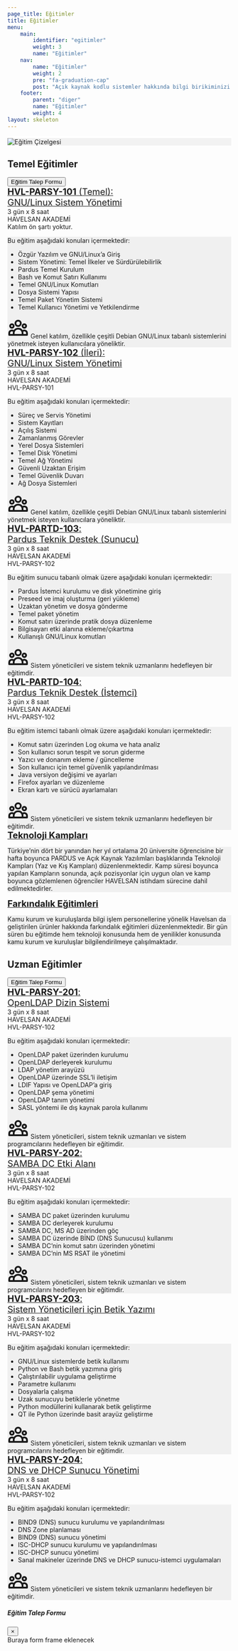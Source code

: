 ```yaml
---
page_title: Eğitimler
title: Eğitimler
menu:
    main:
        identifier: "egitimler"
        weight: 3
        name: "Eğitimler"
    nav:
        name: "Eğitimler"
        weight: 2
        pre: "fa-graduation-cap"
        post: "Açık kaynak kodlu sistemler hakkında bilgi birikiminizi arttırın ve hakim olun."
    footer:
        parent: "diger"
        name: "Eğitimler"
        weight: 4
layout: skeleton
---
```


<section id="chart" class="d-flex aos-init aos-animate" data-aos="fade-up" style="background-color: rgb(242, 242, 242); border-top: 4px #fff solid;">
    <div class="container py-3">
        <div class="row">
            <img src="/images/egitim-cizelgesi.png" data-aos="fade-up" alt="Eğitim Çizelgesi" class="img-fluid">
        </div>
    </div>
</section>

<section class="d-flex aos-init aos-animate" data-aos="fade-up">
    <div class="mt-lg-5 mb-md-0 mt-5 mb-5 mx-auto">
        <div class="container">
            <div id="temel-egitimler" class="row egitim-row" data-aos="fade-up">
                <div class="col-12">
                    <h2 class="mb-3 float-left">Temel Eğitimler</h2>
                    <button type="button" class="btn btn-primary btn-lg btn-color-low float-right mb-3" data-toggle="modal" data-target="#modalCenter">
                        Eğitim Talep Formu
                    </button>
                </div>
                <div class="col-12">
                    <a href="#" class="collapsed d-block w-100 p-2 float-left mb-3 rounded egitim-box" data-toggle="collapse" data-target="#hvl-parsy-101">
                        <i class="fa fa-linux fa-3x ml-1 mr-3 float-left"></i>
                        <span class="float-left mt-md-2 mt-0" style="font-size: 20px;">
                            <b>HVL-PARSY-101</b> (Temel):<br class="d-md-none d-block">
                            GNU/Linux Sistem Yönetimi
                        </span>
                        <i class="fa fa-chevron-down fa-lg mr-3 float-right mt-3"></i>
                    </a>
                    <div class="collapse float-left w-100" id="hvl-parsy-101" data-parent="#temel-egitimler">
                        <div class="card card-body mb-3">
                            <div class="information-bar d-flex flex-md-row flex-column">
                                <div class="d-flex align-items-center float-left mr-5 mb-md-0 mb-3">
                                    <i class="fa fa-hourglass-half float-left fa-2x mr-3"></i>
                                    <span class="float-left">3 gün x 8 saat</span>
                                </div>
                                <div class="d-flex align-items-center float-left mr-5 mb-md-0 mb-3">
                                    <i class="fa fa-map float-left fa-2x mr-3"></i>
                                    <span class="float-left">HAVELSAN AKADEMİ</span>
                                </div>
                                <div class="d-flex align-items-center float-left mr-5 mb-md-0">
                                    <i class="fa fa-comment float-left fa-2x mr-3"></i>
                                    <span class="float-left">Katılım ön şartı yoktur.</span>
                                </div>
                            </div>
                            <div class="card-content p-3 mt-4 rounded" style="background-color: rgba(0,0,0,0.05)">
                                <p class="mb-1">Bu eğitim aşağıdaki konuları içermektedir:</p>
                                <ul>
                                    <li>Özgür Yazılım ve GNU/Linux’a Giriş</li>
                                    <li>Sistem Yönetimi: Temel İlkeler ve Sürdürülebilirlik</li>
                                    <li>Pardus Temel Kurulum</li>
                                    <li>Bash ve Komut Satırı Kullanımı</li>
                                    <li>Temel GNU/Linux Komutları</li>
                                    <li>Dosya Sistemi Yapısı</li>
                                    <li>Temel Paket Yönetim Sistemi</li>
                                    <li>Temel Kullanıcı Yönetimi ve Yetkilendirme</li>
                                </ul>
                                <div class="d-flex align-items-center float-left mr-5">
                                    <svg style="width: 48px; height: 48px;" class="d-md-block d-none float-left mr-3" fill="none" stroke="currentColor" viewBox="0 0 24 24" xmlns="http://www.w3.org/2000/svg"><path stroke-linecap="round" stroke-linejoin="round" stroke-width="2" d="M17 20h5v-2a3 3 0 00-5.356-1.857M17 20H7m10 0v-2c0-.656-.126-1.283-.356-1.857M7 20H2v-2a3 3 0 015.356-1.857M7 20v-2c0-.656.126-1.283.356-1.857m0 0a5.002 5.002 0 019.288 0M15 7a3 3 0 11-6 0 3 3 0 016 0zm6 3a2 2 0 11-4 0 2 2 0 014 0zM7 10a2 2 0 11-4 0 2 2 0 014 0z"></path></svg>
                                    <span class="float-left">Genel katılım, özellikle çeşitli Debian GNU/Linux tabanlı sistemlerini yönetmek isteyen kullanıcılara yöneliktir.</span>
                                </div>
                            </div>
                        </div>
                    </div>
                </div>
                <div class="col-12">
                    <a href="#" class="collapsed d-block w-100 p-2 float-left mb-3 rounded egitim-box" data-toggle="collapse" data-target="#hvl-parsy-102">
                        <i class="fa fa-linux fa-3x ml-1 mr-3 float-left"></i>
                        <span class="float-left mt-md-2 mt-0" style="font-size: 20px; margin-top: 9px;">
                            <b>HVL-PARSY-102</b> (İleri):<br class="d-md-none d-block">
                            GNU/Linux Sistem Yönetimi
                        </span>
                        <i class="fa fa-chevron-down fa-lg mr-3 float-right mt-3"></i>
                    </a>
                    <div class="collapse float-left w-100" id="hvl-parsy-102" data-parent="#temel-egitimler">
                        <div class="card card-body mb-3">
                            <div class="information-bar d-flex flex-md-row flex-column">
                                <div class="d-flex align-items-center float-left mr-5 mb-md-0 mb-3">
                                    <i class="fa fa-hourglass-half float-left fa-2x mr-3"></i>
                                    <span class="float-left">3 gün x 8 saat</span>
                                </div>
                                <div class="d-flex align-items-center float-left mr-5 mb-md-0 mb-3">
                                    <i class="fa fa-map float-left fa-2x mr-3"></i>
                                    <span class="float-left">HAVELSAN AKADEMİ</span>
                                </div>
                                <div class="d-flex align-items-center float-left mr-5 mb-md-0">
                                    <i class="fa fa-comment float-left fa-2x mr-3"></i>
                                    <span class="float-left">HVL-PARSY-101</span>
                                </div>
                            </div>
                            <div class="card-content p-3 mt-4 rounded" style="background-color: rgba(0,0,0,0.05)">
                                <p class="mb-1">Bu eğitim aşağıdaki konuları içermektedir:</p>
                                <ul>
                                    <li>Süreç ve Servis Yönetimi</li>
                                    <li>Sistem Kayıtları</li>
                                    <li>Açılış Sistemi</li>
                                    <li>Zamanlanmış Görevler</li>
                                    <li>Yerel Dosya Sistemleri</li>
                                    <li>Temel Disk Yönetimi</li>
                                    <li>Temel Ağ Yönetimi</li>
                                    <li>Güvenli Uzaktan Erişim</li>
                                    <li>Temel Güvenlik Duvarı</li>
                                    <li>Ağ Dosya Sistemleri</li>
                                </ul>
                                <div class="d-flex align-items-center float-left mr-5">
                                    <svg style="width: 48px; height: 48px;" class="d-md-block d-none float-left mr-3" fill="none" stroke="currentColor" viewBox="0 0 24 24" xmlns="http://www.w3.org/2000/svg"><path stroke-linecap="round" stroke-linejoin="round" stroke-width="2" d="M17 20h5v-2a3 3 0 00-5.356-1.857M17 20H7m10 0v-2c0-.656-.126-1.283-.356-1.857M7 20H2v-2a3 3 0 015.356-1.857M7 20v-2c0-.656.126-1.283.356-1.857m0 0a5.002 5.002 0 019.288 0M15 7a3 3 0 11-6 0 3 3 0 016 0zm6 3a2 2 0 11-4 0 2 2 0 014 0zM7 10a2 2 0 11-4 0 2 2 0 014 0z"></path></svg>
                                    <span class="float-left">Genel katılım, özellikle çeşitli Debian GNU/Linux tabanlı sistemlerini yönetmek isteyen kullanıcılara yöneliktir.</span>
                                </div>
                            </div>
                        </div>
                    </div>
                </div>
                <div class="col-12">
                    <a href="#" class="collapsed d-block w-100 p-2 float-left mb-3 rounded egitim-box" data-toggle="collapse" data-target="#hvl-partd-103">
                        <i class="fa fa-server fa-3x mr-3 float-left"></i>
                        <span class="float-left mt-md-2 mt-0" style="font-size: 20px; margin-top: 9px;">
                            <b>HVL-PARTD-103</b>:<br class="d-md-none d-block">
                            Pardus Teknik Destek (Sunucu)
                        </span>
                        <i class="fa fa-chevron-down fa-lg mr-3 float-right mt-3"></i>
                    </a>
                    <div class="collapse float-left w-100" id="hvl-partd-103" data-parent="#temel-egitimler">
                        <div class="card card-body mb-3">
                            <div class="information-bar d-flex flex-md-row flex-column">
                                <div class="d-flex align-items-center float-left mr-5 mb-md-0 mb-3">
                                    <i class="fa fa-hourglass-half float-left fa-2x mr-3"></i>
                                    <span class="float-left">3 gün x 8 saat</span>
                                </div>
                                <div class="d-flex align-items-center float-left mr-5 mb-md-0 mb-3">
                                    <i class="fa fa-map float-left fa-2x mr-3"></i>
                                    <span class="float-left">HAVELSAN AKADEMİ</span>
                                </div>
                                <div class="d-flex align-items-center float-left mr-5 mb-md-0">
                                    <i class="fa fa-comment float-left fa-2x mr-3"></i>
                                    <span class="float-left">HVL-PARSY-102</span>
                                </div>
                            </div>
                            <div class="card-content p-3 mt-4 rounded" style="background-color: rgba(0,0,0,0.05)">
                                <p class="mb-1">Bu eğitim sunucu tabanlı olmak üzere aşağıdaki konuları içermektedir:</p>
                                <ul>
                                    <li>Pardus İstemci kurulumu ve disk yönetimine giriş</li>
                                    <li>Preseed ve imaj oluşturma (geri yükleme)</li>
                                    <li>Uzaktan yönetim ve dosya gönderme</li>
                                    <li>Temel paket yönetim</li>
                                    <li>Komut satırı üzerinde pratik dosya düzenleme</li>
                                    <li>Bilgisayarı etki alanına ekleme/çıkartma</li>
                                    <li>Kullanışlı GNU/Linux komutları</li>
                                </ul>
                                <div class="d-flex align-items-center float-left mr-5">
                                    <svg style="width: 48px; height: 48px;" class="d-md-block d-none float-left mr-3" fill="none" stroke="currentColor" viewBox="0 0 24 24" xmlns="http://www.w3.org/2000/svg"><path stroke-linecap="round" stroke-linejoin="round" stroke-width="2" d="M17 20h5v-2a3 3 0 00-5.356-1.857M17 20H7m10 0v-2c0-.656-.126-1.283-.356-1.857M7 20H2v-2a3 3 0 015.356-1.857M7 20v-2c0-.656.126-1.283.356-1.857m0 0a5.002 5.002 0 019.288 0M15 7a3 3 0 11-6 0 3 3 0 016 0zm6 3a2 2 0 11-4 0 2 2 0 014 0zM7 10a2 2 0 11-4 0 2 2 0 014 0z"></path></svg>
                                    <span class="float-left">Sistem yöneticileri ve sistem teknik uzmanlarını hedefleyen bir eğitimdir.</span>
                                </div>
                            </div>
                        </div>
                    </div>
                </div>
                <div class="col-12">
                    <a href="#" class="collapsed d-block w-100 p-2 float-left mb-3 rounded egitim-box" data-toggle="collapse" data-target="#hvl-partd-104">
                        <i class="fa fa-life-ring fa-3x mr-3 float-left"></i>
                        <span class="float-left mt-md-2 mt-0" style="font-size: 20px; margin-top: 9px;">
                            <b>HVL-PARTD-104</b>:<br class="d-md-none d-block">
                            Pardus Teknik Destek (İstemci)
                        </span>
                        <i class="fa fa-chevron-down fa-lg mr-3 float-right mt-3"></i>
                    </a>
                    <div class="collapse float-left w-100" id="hvl-partd-104" data-parent="#temel-egitimler">
                        <div class="card card-body mb-3">
                            <div class="information-bar d-flex flex-md-row flex-column">
                                <div class="d-flex align-items-center float-left mr-5 mb-md-0 mb-3">
                                    <i class="fa fa-hourglass-half float-left fa-2x mr-3"></i>
                                    <span class="float-left">3 gün x 8 saat</span>
                                </div>
                                <div class="d-flex align-items-center float-left mr-5 mb-md-0 mb-3">
                                    <i class="fa fa-map float-left fa-2x mr-3"></i>
                                    <span class="float-left">HAVELSAN AKADEMİ</span>
                                </div>
                                <div class="d-flex align-items-center float-left mr-5 mb-md-0">
                                    <i class="fa fa-comment float-left fa-2x mr-3"></i>
                                    <span class="float-left">HVL-PARSY-102</span>
                                </div>
                            </div>
                            <div class="card-content p-3 mt-4 rounded" style="background-color: rgba(0,0,0,0.05)">
                                <p class="mb-1">Bu eğitim istemci tabanlı olmak üzere aşağıdaki konuları içermektedir:</p>
                                <ul>
                                    <li>Komut satırı üzerinden Log okuma ve hata analiz</li>
                                    <li>Son kullanıcı sorun tespit ve sorun giderme</li>
                                    <li>Yazıcı ve donanım ekleme / güncelleme</li>
                                    <li>Son kullanıcı için temel güvenlik yapılandırılması</li>
                                    <li>Java versiyon değişimi ve ayarları</li>
                                    <li>Firefox ayarları ve düzenleme</li>
                                    <li>Ekran kartı ve sürücü ayarlamaları</li>
                                </ul>
                                <div class="d-flex align-items-center float-left mr-5">
                                    <svg style="width: 48px; height: 48px;" class="d-md-block d-none float-left mr-3" fill="none" stroke="currentColor" viewBox="0 0 24 24" xmlns="http://www.w3.org/2000/svg"><path stroke-linecap="round" stroke-linejoin="round" stroke-width="2" d="M17 20h5v-2a3 3 0 00-5.356-1.857M17 20H7m10 0v-2c0-.656-.126-1.283-.356-1.857M7 20H2v-2a3 3 0 015.356-1.857M7 20v-2c0-.656.126-1.283.356-1.857m0 0a5.002 5.002 0 019.288 0M15 7a3 3 0 11-6 0 3 3 0 016 0zm6 3a2 2 0 11-4 0 2 2 0 014 0zM7 10a2 2 0 11-4 0 2 2 0 014 0z"></path></svg>
                                    <span class="float-left">Sistem yöneticileri ve sistem teknik uzmanlarını hedefleyen bir eğitimdir.</span>
                                </div>
                            </div>
                        </div>
                    </div>
                </div>
                <div class="col-12">
                    <a href="#" class="collapsed d-block w-100 p-2 float-left mb-3 rounded egitim-box" data-toggle="collapse" data-target="#teknoloji-kamplari">
                        <i class="fa fa-university fa-3x mr-2 float-left"></i>
                        <span class="float-left mt-md-2 mt-0" style="font-size: 20px; margin-top: 9px;">
                            <b>Teknoloji Kampları</b>
                        </span>
                        <i class="fa fa-chevron-down fa-lg mr-3 float-right mt-3"></i>
                    </a>
                    <div class="collapse float-left w-100" id="teknoloji-kamplari" data-parent="#temel-egitimler">
                        <div class="card card-body mb-3">
                            <div class="card-content p-3 rounded" style="background-color: rgba(0,0,0,0.05)">
                                <p class="mb-1">Türkiye’nin dört bir yanından her yıl ortalama 20 üniversite öğrencisine  bir hafta boyunca PARDUS ve Açık Kaynak Yazılımları başlıklarında Teknoloji Kampları (Yaz ve Kış Kampları) düzenlenmektedir. Kamp süresi boyunca yapılan  Kampların sonunda, açık pozisyonlar için uygun olan ve kamp boyunca gözlemlenen öğrenciler HAVELSAN istihdam sürecine dahil edilmektedirler.</p>
                            </div>
                        </div>
                    </div>
                </div>
                <div class="col-12">
                    <a href="#" class="collapsed d-block w-100 p-2 float-left mb-3 rounded egitim-box" data-toggle="collapse" data-target="#farkindalik">
                        <i class="fa fa-group fa-3x mr-3 float-left"></i>
                        <span class="float-left mt-md-2 mt-0" style="font-size: 20px; margin-top: 9px;">
                            <b>Farkındalık Eğitimleri</b>
                        </span>
                        <i class="fa fa-chevron-down fa-lg mr-3 float-right mt-3"></i>
                    </a>
                    <div class="collapse float-left w-100" id="farkindalik" data-parent="#temel-egitimler">
                        <div class="card card-body mb-3">
                            <div class="card-content p-3 rounded" style="background-color: rgba(0,0,0,0.05)">
                                <p class="mb-1">Kamu kurum ve kuruluşlarda bilgi işlem personellerine yönelik Havelsan da geliştirilen ürünler hakkında farkındalık eğitimleri düzenlenmektedir. Bir gün süren bu eğitimde hem teknoloji konusunda hem de yenilikler konusunda kamu kurum ve kuruluşlar bilgilendirilmeye çalışılmaktadır. </p>
                            </div>
                        </div>
                    </div>
                </div>
            </div>
            <div id="uzman-egitimler" class="row egitim-row" data-aos="fade-up">
                <div class="col-12 mt-5">
                    <h2 class="mb-3 float-left">Uzman Eğitimler</h2>
                    <!-- Button trigger modal -->
                    <button type="button" class="btn btn-primary btn-lg btn-color-low float-right mb-3" data-toggle="modal" data-target="#modalCenter">
                        Eğitim Talep Formu
                    </button>
                </div>
                <div class="col-12">
                    <a href="#" class="collapsed d-block w-100 p-2 float-left mb-3 rounded egitim-box-uzman" data-toggle="collapse" data-target="#hvl-parsy-201">
                        <i class="fa fa-folder-open fa-3x mr-2 float-left"></i>
                        <span class="float-left mt-md-2 mt-0" style="font-size: 20px; margin-top: 9px;">
                            <b>HVL-PARSY-201</b>:<br class="d-md-none d-block">
                            OpenLDAP Dizin Sistemi
                        </span>
                        <i class="fa fa-chevron-down fa-lg mr-3 float-right mt-3"></i>
                    </a>
                    <div class="collapse float-left w-100" id="hvl-parsy-201" data-parent="#uzman-egitimler">
                        <div class="card card-body mb-3">
                            <div class="information-bar d-flex flex-md-row flex-column">
                                <div class="d-flex align-items-center float-left mr-5 mb-md-0 mb-3">
                                    <i class="fa fa-hourglass-half float-left fa-2x mr-3"></i>
                                    <span class="float-left">3 gün x 8 saat</span>
                                </div>
                                <div class="d-flex align-items-center float-left mr-5 mb-md-0 mb-3">
                                    <i class="fa fa-map float-left fa-2x mr-3"></i>
                                    <span class="float-left">HAVELSAN AKADEMİ</span>
                                </div>
                                <div class="d-flex align-items-center float-left mr-5 mb-md-0">
                                    <i class="fa fa-comment float-left fa-2x mr-3"></i>
                                    <span class="float-left">HVL-PARSY-102</span>
                                </div>
                            </div>
                            <div class="card-content p-3 mt-4 rounded" style="background-color: rgba(0,0,0,0.05)">
                                <p class="mb-1">Bu eğitim aşağıdaki konuları içermektedir:</p>
                                <ul>
                                    <li>OpenLDAP paket üzerinden kurulumu</li>
                                    <li>OpenLDAP derleyerek kurulumu</li>
                                    <li>LDAP yönetim arayüzü</li>
                                    <li>OpenLDAP üzerinde SSL’li iletişim</li>
                                    <li>LDIF Yapısı ve OpenLDAP’a giriş</li>
                                    <li>OpenLDAP şema yönetimi</li>
                                    <li>OpenLDAP tanım yönetimi</li>
                                    <li>SASL yöntemi ile dış kaynak parola kullanımı</li>
                                </ul>
                                <div class="d-flex align-items-center float-left mr-5">
                                    <svg style="width: 48px; height: 48px;" class="d-md-block d-none float-left mr-3" fill="none" stroke="currentColor" viewBox="0 0 24 24" xmlns="http://www.w3.org/2000/svg"><path stroke-linecap="round" stroke-linejoin="round" stroke-width="2" d="M17 20h5v-2a3 3 0 00-5.356-1.857M17 20H7m10 0v-2c0-.656-.126-1.283-.356-1.857M7 20H2v-2a3 3 0 015.356-1.857M7 20v-2c0-.656.126-1.283.356-1.857m0 0a5.002 5.002 0 019.288 0M15 7a3 3 0 11-6 0 3 3 0 016 0zm6 3a2 2 0 11-4 0 2 2 0 014 0zM7 10a2 2 0 11-4 0 2 2 0 014 0z"></path></svg>
                                    <span class="float-left">Sistem yöneticileri, sistem teknik uzmanları ve sistem programcılarını hedefleyen bir eğitimdir.</span>
                                </div>
                            </div>
                        </div>
                    </div>
                </div>
                <div class="col-12">
                    <a href="#" class="collapsed d-block w-100 p-2 float-left mb-3 rounded egitim-box-uzman" data-toggle="collapse" data-target="#hvl-parsy-202">
                        <i class="fa fa-copy fa-3x mr-3 float-left"></i>
                        <span class="float-left mt-md-2 mt-0" style="font-size: 20px; margin-top: 9px;">
                            <b>HVL-PARSY-202</b>:<br class="d-md-none d-block">
                            SAMBA DC Etki Alanı
                        </span>
                        <i class="fa fa-chevron-down fa-lg mr-3 float-right mt-3"></i>
                    </a>
                    <div class="collapse float-left w-100" id="hvl-parsy-202" data-parent="#uzman-egitimler">
                        <div class="card card-body mb-3">
                            <div class="information-bar d-flex flex-md-row flex-column">
                                <div class="d-flex align-items-center float-left mr-5 mb-md-0 mb-3">
                                    <i class="fa fa-hourglass-half float-left fa-2x mr-3"></i>
                                    <span class="float-left">3 gün x 8 saat</span>
                                </div>
                                <div class="d-flex align-items-center float-left mr-5 mb-md-0 mb-3">
                                    <i class="fa fa-map float-left fa-2x mr-3"></i>
                                    <span class="float-left">HAVELSAN AKADEMİ</span>
                                </div>
                                <div class="d-flex align-items-center float-left mr-5 mb-md-0">
                                    <i class="fa fa-comment float-left fa-2x mr-3"></i>
                                    <span class="float-left">HVL-PARSY-102</span>
                                </div>
                            </div>
                            <div class="card-content p-3 mt-4 rounded" style="background-color: rgba(0,0,0,0.05)">
                                <p class="mb-1">Bu eğitim aşağıdaki konuları içermektedir:</p>
                                <ul>
                                    <li>SAMBA DC paket üzerinden kurulumu</li>
                                    <li>SAMBA DC derleyerek kurulumu</li>
                                    <li>SAMBA DC, MS AD üzerinden göç</li>
                                    <li>SAMBA DC üzerinde BİND (DNS Sunucusu) kullanımı</li>
                                    <li>SAMBA DC’nin komut satırı üzerinden yönetimi</li>
                                    <li>SAMBA DC’nin MS RSAT ile yönetimi</li>
                                </ul>
                                <div class="d-flex align-items-center float-left mr-5">
                                    <svg style="width: 48px; height: 48px;" class="d-md-block d-none float-left mr-3" fill="none" stroke="currentColor" viewBox="0 0 24 24" xmlns="http://www.w3.org/2000/svg"><path stroke-linecap="round" stroke-linejoin="round" stroke-width="2" d="M17 20h5v-2a3 3 0 00-5.356-1.857M17 20H7m10 0v-2c0-.656-.126-1.283-.356-1.857M7 20H2v-2a3 3 0 015.356-1.857M7 20v-2c0-.656.126-1.283.356-1.857m0 0a5.002 5.002 0 019.288 0M15 7a3 3 0 11-6 0 3 3 0 016 0zm6 3a2 2 0 11-4 0 2 2 0 014 0zM7 10a2 2 0 11-4 0 2 2 0 014 0z"></path></svg>
                                    <span class="float-left">Sistem yöneticileri, sistem teknik uzmanları ve sistem programcılarını hedefleyen bir eğitimdir.</span>
                                </div>
                            </div>
                        </div>
                    </div>
                </div>
                <div class="col-12">
                    <a href="#" class="collapsed d-block w-100 p-2 float-left mb-3 rounded egitim-box-uzman" data-toggle="collapse" data-target="#hvl-parsy-203">
                        <i class="fa fa-table fa-3x mr-3 float-left"></i>
                        <span class="float-left mt-md-2 mt-0" style="font-size: 20px; margin-top: 9px;">
                            <b>HVL-PARSY-203</b>:<br class="d-md-none d-block">
                            Sistem Yöneticileri için Betik Yazımı
                        </span>
                        <i class="fa fa-chevron-down fa-lg mr-3 float-right mt-3"></i>
                    </a>
                    <div class="collapse float-left w-100" id="hvl-parsy-203" data-parent="#uzman-egitimler">
                        <div class="card card-body mb-3">
                            <div class="information-bar d-flex flex-md-row flex-column">
                                <div class="d-flex align-items-center float-left mr-5 mb-md-0 mb-3">
                                    <i class="fa fa-hourglass-half float-left fa-2x mr-3"></i>
                                    <span class="float-left">3 gün x 8 saat</span>
                                </div>
                                <div class="d-flex align-items-center float-left mr-5 mb-md-0 mb-3">
                                    <i class="fa fa-map float-left fa-2x mr-3"></i>
                                    <span class="float-left">HAVELSAN AKADEMİ</span>
                                </div>
                                <div class="d-flex align-items-center float-left mr-5 mb-md-0">
                                    <i class="fa fa-comment float-left fa-2x mr-3"></i>
                                    <span class="float-left">HVL-PARSY-102</span>
                                </div>
                            </div>
                            <div class="card-content p-3 mt-4 rounded" style="background-color: rgba(0,0,0,0.05)">
                                <p class="mb-1">Bu eğitim aşağıdaki konuları içermektedir:</p>
                                <ul>
                                    <li>GNU/Linux sistemlerde betik kullanımı</li>
                                    <li>Python ve Bash betik yazımına giriş</li>
                                    <li>Çalıştırılabilir uygulama geliştirme</li>
                                    <li>Parametre kullanımı</li>
                                    <li>Dosyalarla çalışma</li>
                                    <li>Uzak sunucuyu betiklerle yönetme</li>
                                    <li>Python modüllerini kullanarak betik geliştirme</li>
                                    <li>QT ile Python üzerinde basit arayüz geliştirme</li>
                                </ul>
                                <div class="d-flex align-items-center float-left mr-5">
                                    <svg style="width: 48px; height: 48px;" class="d-md-block d-none float-left mr-3" fill="none" stroke="currentColor" viewBox="0 0 24 24" xmlns="http://www.w3.org/2000/svg"><path stroke-linecap="round" stroke-linejoin="round" stroke-width="2" d="M17 20h5v-2a3 3 0 00-5.356-1.857M17 20H7m10 0v-2c0-.656-.126-1.283-.356-1.857M7 20H2v-2a3 3 0 015.356-1.857M7 20v-2c0-.656.126-1.283.356-1.857m0 0a5.002 5.002 0 019.288 0M15 7a3 3 0 11-6 0 3 3 0 016 0zm6 3a2 2 0 11-4 0 2 2 0 014 0zM7 10a2 2 0 11-4 0 2 2 0 014 0z"></path></svg>
                                    <span class="float-left">Sistem yöneticileri, sistem teknik uzmanları ve sistem programcılarını hedefleyen bir eğitimdir.</span>
                                </div>
                            </div>
                        </div>
                    </div>
                </div>
                <div class="col-12">
                    <a href="#" class="collapsed d-block w-100 p-2 float-left mb-3 rounded egitim-box-uzman" data-toggle="collapse" data-target="#hvl-parsy-204">
                        <i class="fa fa-server fa-3x mr-3 float-left"></i>
                        <span class="float-left mt-md-2 mt-0" style="font-size: 20px; margin-top: 9px;">
                            <b>HVL-PARSY-204</b>:<br class="d-md-none d-block">
                            DNS ve DHCP Sunucu Yönetimi
                        </span>
                        <i class="fa fa-chevron-down fa-lg mr-3 float-right mt-3"></i>
                    </a>
                    <div class="collapse float-left w-100" id="hvl-parsy-204" data-parent="#uzman-egitimler">
                        <div class="card card-body mb-3">
                            <div class="information-bar d-flex flex-md-row flex-column">
                                <div class="d-flex align-items-center float-left mr-5 mb-md-0 mb-3">
                                    <i class="fa fa-hourglass-half float-left fa-2x mr-3"></i>
                                    <span class="float-left">3 gün x 8 saat</span>
                                </div>
                                <div class="d-flex align-items-center float-left mr-5 mb-md-0 mb-3">
                                    <i class="fa fa-map float-left fa-2x mr-3"></i>
                                    <span class="float-left">HAVELSAN AKADEMİ</span>
                                </div>
                                <div class="d-flex align-items-center float-left mr-5 mb-md-0">
                                    <i class="fa fa-comment float-left fa-2x mr-3"></i>
                                    <span class="float-left">HVL-PARSY-102</span>
                                </div>
                            </div>
                            <div class="card-content p-3 mt-4 rounded" style="background-color: rgba(0,0,0,0.05)">
                                <p class="mb-1">Bu eğitim aşağıdaki konuları içermektedir:</p>
                                <ul>
                                    <li>BIND9 (DNS) sunucu kurulumu ve yapılandırılması</li>
                                    <li>DNS Zone planlaması</li>
                                    <li>BIND9 (DNS) sunucu yönetimi</li>
                                    <li>ISC-DHCP sunucu kurulumu ve yapılandırılması</li>
                                    <li>ISC-DHCP sunucu yönetimi</li>
                                    <li>Sanal makineler üzerinde DNS ve DHCP sunucu-istemci uygulamaları</li>
                                </ul>
                                <div class="d-flex align-items-center float-left mr-5">
                                    <svg style="width: 48px; height: 48px;" class="d-md-block d-none float-left mr-3" fill="none" stroke="currentColor" viewBox="0 0 24 24" xmlns="http://www.w3.org/2000/svg"><path stroke-linecap="round" stroke-linejoin="round" stroke-width="2" d="M17 20h5v-2a3 3 0 00-5.356-1.857M17 20H7m10 0v-2c0-.656-.126-1.283-.356-1.857M7 20H2v-2a3 3 0 015.356-1.857M7 20v-2c0-.656.126-1.283.356-1.857m0 0a5.002 5.002 0 019.288 0M15 7a3 3 0 11-6 0 3 3 0 016 0zm6 3a2 2 0 11-4 0 2 2 0 014 0zM7 10a2 2 0 11-4 0 2 2 0 014 0z"></path></svg>
                                    <span class="float-left">Sistem yöneticileri ve sistem teknik uzmanlarını hedefleyen bir eğitimdir.</span>
                                </div>
                            </div>
                        </div>
                    </div>
                </div>
            </div>
        </div>
    </div>
</section>
<div class="modal fade" id="modalCenter" tabindex="-1" role="dialog" aria-labelledby="modalCenterTitle" aria-hidden="true">
    <div class="modal-dialog modal-dialog-centered" role="document">
      <div class="modal-content">
        <div class="modal-header">
          <h5 class="modal-title" id="modalLongTitle">Eğitim Talep Formu</h5>
          <button type="button" class="close" data-dismiss="modal" aria-label="Close">
            <span aria-hidden="true">&times;</span>
          </button>
        </div>
        <div class="modal-body">
          Buraya form frame eklenecek
        </div>
      </div>
    </div>
</div>